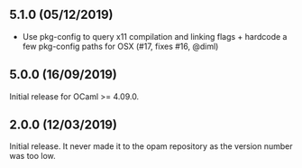 5.1.0 (05/12/2019)
------------------

- Use pkg-config to query x11 compilation and linking flags + hardcode
  a few pkg-config paths for OSX (#17, fixes #16, @diml)

5.0.0 (16/09/2019)
------------------

Initial release for OCaml >= 4.09.0.

2.0.0 (12/03/2019)
------------------

Initial release. It never made it to the opam repository as the
version number was too low.
